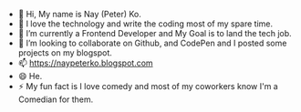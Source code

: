 - 👋 Hi, My name is Nay (Peter) Ko.
- 👀 I love the technology and write the coding most of my spare time. 
- 🌱 I’m currently a Frontend Developer and My Goal is to land the tech job.
- 💞️ I’m looking to collaborate on Github, and CodePen and I posted some projects on my blogspot.
- 📫 https://naypeterko.blogspot.com
- 😄 He.
- ⚡ My fun fact is I love comedy and most of my coworkers know I'm a Comedian for them. 

<!---
peter4049/peter4049 is a ✨ special ✨ repository because its `README.md` (this file) appears on your GitHub profile.
You can click the Preview link to take a look at your changes.
--->
